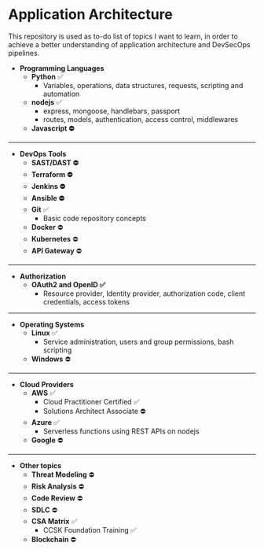 # Application Architecture

This repository is used as to-do list of topics I want to learn, in order to achieve a better understanding of application architecture and DevSecOps pipelines.

- **Programming Languages**
    - **Python** ✅
        - Variables, operations, data structures, requests, scripting and automation
    - **nodejs** ✅
        - express, mongoose, handlebars, passport
        - routes, models, authentication, access control, middlewares
    - **Javascript ⛔**

---

- **DevOps Tools**
    - **SAST/DAST ⛔**
    - **Terraform ⛔**
    - **Jenkins ⛔**
    - **Ansible ⛔**
    - **Git** ✅
        - Basic code repository concepts
    - **Docker** ⛔
    - **Kubernetes** ⛔
    - **API Gateway** ⛔

---

- **Authorization**
    - **OAuth2 and OpenID ✅**
        - Resource provider, Identity provider, authorization code, client credentials, access tokens

---

- **Operating Systems**
    - **Linux** ✅
        - Service administration, users and group permissions, bash scripting
    - **Windows** ⛔

---

- **Cloud Providers**
    - **AWS** ✅
        - Cloud Practitioner Certified ✅
        - Solutions Architect Associate ⛔
    - **Azure** ✅
        - Serverless functions using REST APIs on nodejs
    - **Google** ⛔

---

- **Other topics**
    - **Threat Modeling** ⛔
    - **Risk Analysis** ⛔
    - **Code Review** ⛔
    - **SDLC** ⛔
    - **CSA Matrix** ✅
        - CCSK Foundation Training ✅
    - **Blockchain** ⛔